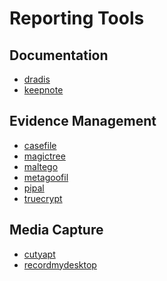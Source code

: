 # Reporting Tools


Documentation
--------------------
* [dradis](../tools/_template.md)
* [keepnote](../tools/_template.md)

Evidence Management
--------------------
* [casefile](../tools/_template.md)
* [magictree](../tools/_template.md)
* [maltego](../tools/_template.md)
* [metagoofil](../tools/_template.md)
* [pipal](../tools/_template.md)
* [truecrypt](../tools/_template.md)

Media Capture
--------------------
* [cutyapt](../tools/_template.md)
* [recordmydesktop](../tools/_template.md)




